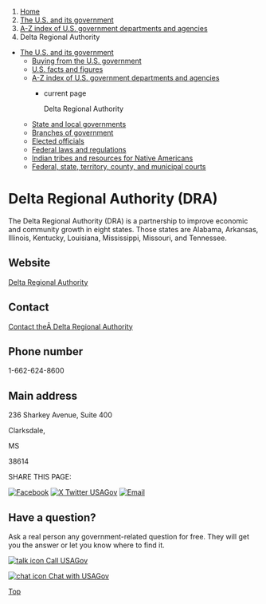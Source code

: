 1. [Home](/)
2. [The U.S. and its government](/about-the-us)
3. [A-Z index of U.S. government departments and agencies](/agency-index)
4. Delta Regional Authority

* [The U.S. and its government](/about-the-us)
  + [Buying from the U.S. government](/buy-from-government)
  + [U.S. facts and figures](/facts-figures)
  + [A-Z index of U.S. government departments and agencies](/agency-index)
    - current page

      Delta Regional Authority
  + [State and local governments](/state-local-governments)
  + [Branches of government](/branches-of-government)
  + [Elected officials](/elected-officials)
  + [Federal laws and regulations](/laws-and-regulations)
  + [Indian tribes and resources for Native Americans](/tribes)
  + [Federal, state, territory, county, and municipal courts](/courts)

Delta Regional Authority
(DRA)
==============================

The Delta Regional Authority (DRA) is a partnership to improve economic and community growth in eight states. Those states are Alabama, Arkansas, Illinois, Kentucky, Louisiana, Mississippi, Missouri, and Tennessee.

Website
-------

[Delta Regional Authority](https://dra.gov/)

Contact
-------

[Contact theÂ Delta Regional Authority](https://dra.gov/accountability/connect/)

Phone number
------------

1-662-624-8600

Main address
------------

236 Sharkey Avenue, Suite 400
  

Clarksdale,

MS

38614

SHARE THIS PAGE:

[![Facebook](/themes/custom/usagov/images/social-media-icons/Facebook_Icon.svg)](https://www.facebook.com/sharer/sharer.php?u=https://www.usa.gov/agencies/delta-regional-authority&v=3)
[![X Twitter USAGov](/themes/custom/usagov/images/social-media-icons/X_Twitter_Icon.svg?version=2)](https://twitter.com/intent/tweet?source=webclient&text=https://www.usa.gov/agencies/delta-regional-authority)
[![Email](/themes/custom/usagov/images/social-media-icons/Email_Icon.svg?version=2)](mailto:?subject=https://www.usa.gov/agencies/delta-regional-authority)

Have a question?
----------------

Ask a real person any government-related question for free. They will get you the answer or let you know where to find it.

[![talk icon](/themes/custom/usagov/images/ICONS_talk.png)
Call USAGov](/phone)

[![chat icon](/themes/custom/usagov/images/ICONS_chat.png)
Chat with USAGov](/chat)

[Top](#main-content)
